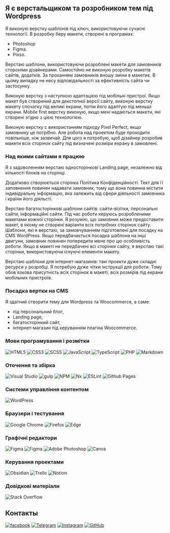 ## Я є верстальщиком та розробником тем під Wordpress

Я виконую верстку шаблонів під ключ, використовуючи сучасні технології. В розробку беру макети, створені в програмах:

* Photoshop
* Figma.
* Pixso.

Верстаю шаблони, використовуючи розроблені макети для замовників cтороніми дізайнерами. Самостійно не виконую розробку макетів сайтів, додатків. За проханням замовників вношу зміни в макетиє. В цьому випадку не несу відповідальності за ефективність сайта чи застосунку.

Виконую верстку з наступною адаптацією під мобільні пристрої. Якщо макет був створений для декстопної версії сайту, виконую верстку макету спочатку під великі екрани, потім його адаптую під меньші екрани. Mobile first верстку виконую, якщо мені надаються макети, які створені згідно з цією технологією.

Виконую верстку с використанням підходу Pixel Perfect, якщо замовнику це потрібно. Але робота над проектом буде проходити повільніше, ніж зазвичай. Для цого я потребую, щоб дізайнер розробив макети всіх сторінок сайту під визначені розміри екрану в замовлені.

### Над якими сайтами я працюю

Я з задоволенням верстаю односторінкові Landing page, незалежно від кількості блоків на сторінці.

Додатково створюється сторінка Політика Конфіденційності. Тект для її заповнення повинен надавати замовник, тому що вона повинна містити індивідуальну інформацію, яка залежить від сфери діяльності замовника і країни його діяльсті.

Верстаю багатосторінкові шаблони сайтів: сайти-візітки, персональні сайти, інформаційні сайти. Під час роботи керуюсь розробленими макетами кожної сторінки. Я розумію, що замовник може предоставити макет, в якому не створені варіанти всіх потрібних сторінок сайту. Шаблони, які я верстаю, за замовчуванням підготовлені для посадку на CMS WordPress. Якщо передбачається посадка шаблона на інші двигуни, замовник повинен попередити мене про цю особливість роботи. Якщо в макеті не передбачені всі сторінки сайту, я верстаю такі сторінки, використовуючи існуючі елементи макету.

Верстаю шаблони для інтернет-магазинів: такі проекти дуже складні ресурси у розробці. Я потребую дуже чітки інструкції для роботи. Тому обов`язкова присутність всіх сторінок в макеті, всіх розмірів під екрани мобільних пристроїв.

### Посадка вертки на CMS

Я здатний створити тему для Wordpress та Woocommerce, а саме:

* під персональний блог,
* Landing page,
* багатосторінкий сайт,
* інтернет-магазин під керуванням плагіна Woocommerce.

### Мови програмування і розмітки

![HTML5](https://img.shields.io/badge/html5-%23E34F26.svg?style=for-the-badge&logo=html5&logoColor=white)
![CSS3](https://img.shields.io/badge/css3-%231572B6.svg?style=for-the-badge&logo=css3&logoColor=white)
![SCSS](https://img.shields.io/badge/-SCSS-1572B6?style=for-the-badge&logo=CSS3&logoColor=eeffff)
![JavaScript](https://img.shields.io/badge/-JavaScript-F7DF1E?style=for-the-badge&logo=JavaScript&logoColor=000)
![TypeScript](https://img.shields.io/badge/typescript-%23007ACC.svg?style=for-the-badge&logo=typescript&logoColor=white)
![PHP](https://img.shields.io/badge/-PHP-777BB4?style=for-the-badge&logo=PHP&logoColor=eeffff)
![Markdown](https://img.shields.io/badge/markdown-%23000000.svg?style=for-the-badge&logo=markdown&logoColor=white)

### Оточення та збірка

![Visual Studio](https://img.shields.io/badge/Visual%20Studio-5C2D91.svg?style=for-the-badge&logo=visual-studio&logoColor=eeffff)
![gulp](https://img.shields.io/badge/-gulp-CF4647?style=for-the-badge&logo=gulp&logoColor=eeffff)
![NPM](https://img.shields.io/badge/NPM-%23CB3837.svg?style=for-the-badge&logo=npm&logoColor=white)
![Nx](https://img.shields.io/badge/nx-143055?style=for-the-badge&logo=nx&logoColor=white)
![ESLint](https://img.shields.io/badge/ESLint-4B3263?style=for-the-badge&logo=eslint&logoColor=white)
![Github Pages](https://img.shields.io/badge/github%20pages-121013?style=for-the-badge&logo=github&logoColor=white)

### Системи управління контентом

![WordPress](https://img.shields.io/badge/-WordPress-21759B?style=for-the-badge&logo=WordPress&logoColor=eeffff)

### Браузери і тестування

![Google Chrome](https://img.shields.io/badge/Google%20Chrome-4285F4?style=for-the-badge&logo=GoogleChrome&logoColor=white)
![Firefox](https://img.shields.io/badge/Firefox-FF7139?style=for-the-badge&logo=Firefox-Browser&logoColor=white)
![Edge](https://img.shields.io/badge/Edge-0078D7?style=for-the-badge&logo=Microsoft-edge&logoColor=white)

### Графічні редактори

![Figma](https://img.shields.io/badge/-Figma-F24E1E?style=for-the-badge&logo=Figma&logoColor=eeffff)
![Figma]( https://img.shields.io/badge/-PIXSO-F24E1E?style=for-the-badge&logo=Figma&logoColor=eeffff)
![Adobe Photoshop](https://img.shields.io/badge/adobe%20photoshop-%2331A8FF.svg?style=for-the-badge&logo=adobe%20photoshop&logoColor=white)
![Canva](https://img.shields.io/badge/Canva-%2300C4CC.svg?style=for-the-badge&logo=Canva&logoColor=white)

### Керування проектами

![Obsidian](https://img.shields.io/badge/Obsidian-%23483699.svg?style=for-the-badge&logo=obsidian&logoColor=white)
![Trello](https://img.shields.io/badge/Trello-%23026AA7.svg?style=for-the-badge&logo=Trello&logoColor=white)
![Notion](https://img.shields.io/badge/Notion-000000?style=for-the-badge&logo=notion&logoColor=whitehttps://img.shields.io/badge/Trello-%23026AA7.svg?style=for-the-badge&logo=Trello&logoColor=white)

### Довідкові матеріали

![Stack Overflow](https://img.shields.io/badge/-Stackoverflow-FE7A16?style=for-the-badge&logo=stack-overflow&logoColor=white)

## Контакты

[![facebook](https://img.shields.io/badge/-Facebook-1877F2?style=for-the-badge&logo=Figma&logoColor=eeffff)](https://www.facebook.com/frontendercode)
[![Telegram](https://img.shields.io/badge/-Telegram-26A5E4?style=for-the-badge&logo=Telegram&logoColor=eeffff)](https://t.me/frontendcoder)
[![Instagram](https://img.shields.io/badge/-Instagram-E4405F?style=for-the-badge&logo=Instagram&logoColor=eeffff)](https://www.instagram.com/frontendercode/?hl=ru)
[![GitHub](https://img.shields.io/badge/-GitHub-181717?style=for-the-badge&logo=GitHub&logoColor=eeffff)](https://github.com/frontend-coder)
